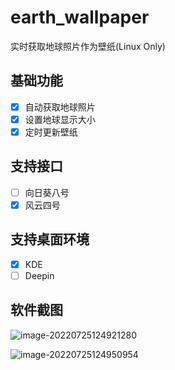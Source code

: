 # earth_wallpaper

实时获取地球照片作为壁纸(Linux Only)

## 基础功能

- [x] 自动获取地球照片
- [x] 设置地球显示大小
- [x] 定时更新壁纸

## 支持接口

- [ ] 向日葵八号
- [x] 风云四号

## 支持桌面环境

- [x] KDE
- [ ] Deepin

## 软件截图

![image-20220725124921280](https://jihulab.com/ambition-echo/img_bed/raw/main/img/image-20220725124921280.png)

![image-20220725124950954](https://jihulab.com/ambition-echo/img_bed/raw/main/img/image-20220725124950954.png)